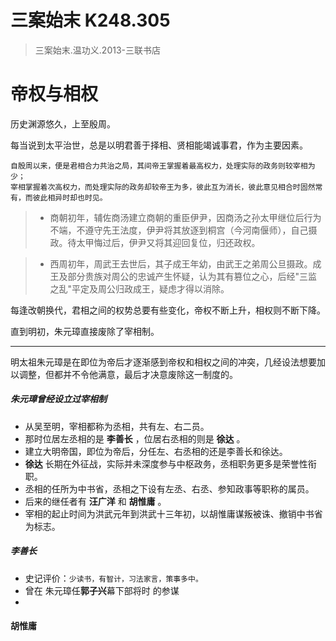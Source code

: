 # 三案始末 K248.305

> 三案始末.温功义.2013-三联书店

# 帝权与相权

历史渊源悠久，上至殷周。

每当说到太平治世，总是以明君善于择相、贤相能竭诚事君，作为主要因素。

```
自殷周以来，便是君相合力共治之局，其间帝王掌握着最高权力，处理实际的政务则较宰相为少；
宰相掌握着次高权力，而处理实际的政务却较帝王为多，彼此互为消长，彼此意见相合时固然常有，而彼此相异时却也时见。
```

> - 商朝初年，辅佐商汤建立商朝的重臣伊尹，因商汤之孙太甲继位后行为不端，不遵守先王法度，伊尹将其放逐到桐宫（今河南偃师），自己摄政。待太甲悔过后，伊尹又将其迎回复位，归还政权。  
  
> - 西周初年，周武王去世后，其子成王年幼，由武王之弟周公旦摄政。成王及部分贵族对周公的忠诚产生怀疑，认为其有篡位之心，后经"三监之乱"平定及周公归政成王，疑虑才得以消除。

每逢改朝换代，君相之间的权势总要有些变化，帝权不断上升，相权则不断下降。

直到明初，朱元璋直接废除了宰相制。

---

明太祖朱元璋是在即位为帝后才逐渐感到帝权和相权之间的冲突，几经设法想要加以调整，但都并不令他满意，最后才决意废除这一制度的。

##### 朱元璋曾经设立过宰相制
- 从吴至明，宰相都称为丞相，共有左、右二员。
- 那时位居左丞相的是 **李善长** ，位居右丞相的则是 **徐达** 。
- 建立大明帝国，即位为帝后，分任左、右丞相的还是李善长和徐达。
-  **徐达** 长期在外征战，实际并未深度参与中枢政务，丞相职务更多是荣誉性衔职。
- 丞相的任所为中书省，丞相之下设有左丞、右丞、参知政事等职称的属员。
- 后来的继任者有 **汪广洋** 和 **胡惟庸** 。
- 宰相的起止时间为洪武元年到洪武十三年初，以胡惟庸谋叛被诛、撤销中书省为标志。

##### **李善长**
- 史记评价：`少读书，有智计，习法家言，策事多中。`
- 曾在 朱元璋任**郭子兴**幕下部将时 的参谋
- 

#### 胡惟庸
